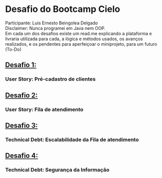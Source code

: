 # Desafio do Bootcamp Cielo
Participante: Luis Ernesto Beingolea Delgado<br>
Disclaimer: Nunca programei em Java nem OOP.<br>
Em cada um dos desafios existe um read.me explicando
a plataforma e livraria utilizada para cada,
a lógica e métodos usados, os avanços realizados,
e os pendentes para aperfeiçoar o miniprojeto, para um
futuro (To-Do)
## [Desafio 1:](../../tree/main/desafio1)
### User Story: Pré-cadastro de clientes
## [Desafio 2:](../../tree/main/desafio2)
### User Story: Fila de atendimento
## [Desafio 3:](../../tree/main/desafio3)
### Technical Debt: Escalabilidade da Fila de atendimento
## [Desafio 4:](../../tree/main/desafio4)
### Technical Debt: Segurança da Informação

